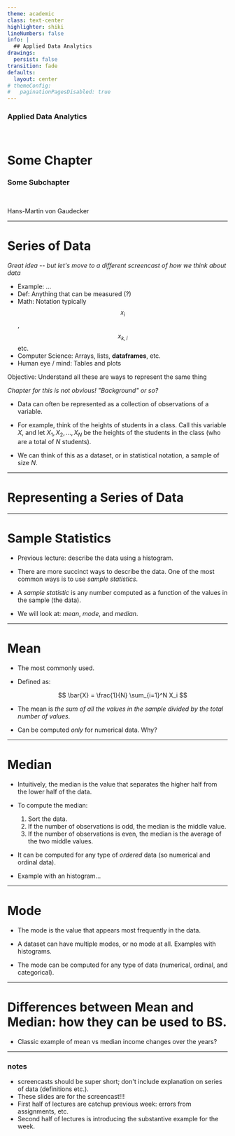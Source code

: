 ```yaml
---
theme: academic
class: text-center
highlighter: shiki
lineNumbers: false
info: |
  ## Applied Data Analytics
drawings:
  persist: false
transition: fade
defaults:
  layout: center
# themeConfig:
#   paginationPagesDisabled: true
---
```


### Applied Data Analytics

<br/>

# Some Chapter

### Some Subchapter

<br/>


Hans-Martin von Gaudecker

---
# Series of Data

*Great idea -- but let's move to a different screencast of how we think about data*

- Example: ...
- Def: Anything that can be measured (?)
- Math: Notation typically $$x_i$$, $$x_{k,i}$$ etc.
- Computer Science: Arrays, lists, **dataframes**, etc.
- Human eye / mind: Tables and plots

Objective: Understand all these are ways to represent the same thing

*Chapter for this is not obvious! "Background" or so?*

- Data can often be represented as a collection of observations of a variable.

- For example, think of the heights of students in a class. Call this variable $X$, and
  let $X_1, X_2, \ldots, X_N$ be the heights of the students in the class (who are a
  total of $N$ students).

- We can think of this as a dataset, or in statistical notation, a sample of size $N$.

---

# Representing a Series of Data

<!-- maybe this part is more for the histogram part?-->

---

# Sample Statistics

- Previous lecture: describe the data using a histogram.

- There are more succinct ways to describe the data. One of the most common ways is to
  use _sample statistics_.

- A _sample statistic_ is any number computed as a function of the values in the sample
  (the data).

- We will look at: _mean_, _mode_, and _median_.

---

# Mean

- The most commonly used.

- Defined as:

  $$
  \bar{X} = \frac{1}{N} \sum_{i=1}^N X_i
  $$

- The mean is _the sum of all the values in the sample divided by the total number of
  values_.

- Can be computed _only_ for numerical data. Why?

---

# Median

- Intuitively, the median is the value that separates the higher half from the lower half
  of the data.

- To compute the median:

  1. Sort the data.
  2. If the number of observations is odd, the median is the middle value.
  3. If the number of observations is even, the median is the average of the two middle
     values.

- It can be computed for any type of _ordered_ data (so numerical and ordinal data).

- Example with an histogram...

---

# Mode

- The mode is the value that appears most frequently in the data.

- A dataset can have multiple modes, or no mode at all. Examples with histograms.

- The mode can be computed for any type of data (numerical, ordinal, and categorical).

---

# Differences between Mean and Median: how they can be used to BS.

- Classic example of mean vs median income changes over the years?

---

### notes

- screencasts should be super short; don't include explanation on series of data (definitions etc.).
- These slides are for the screencast!!!
- First half of lectures are catchup previous week: errors from assignments, etc.
- Second half of lectures is introducing the substantive example for the week.
